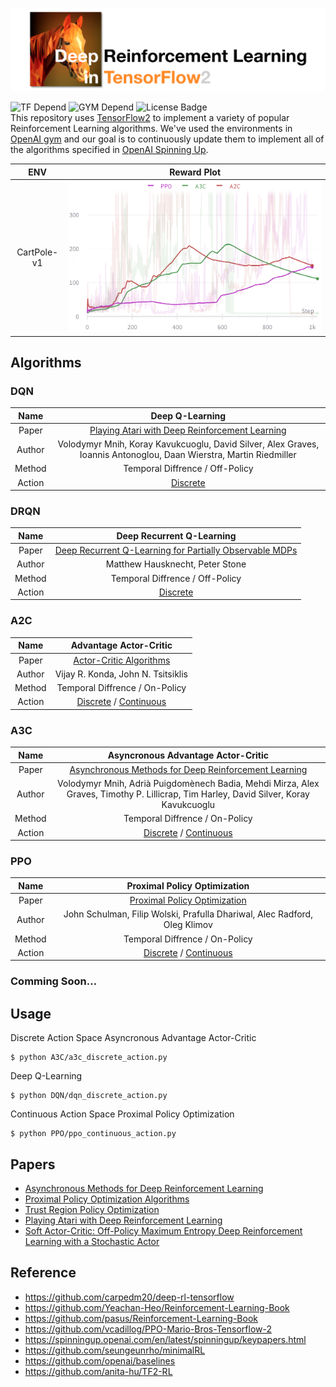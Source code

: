 

![logo](./assets/logo.png)

![TF Depend](https://img.shields.io/badge/TensorFlow-2.1-orange) ![GYM Depend](https://img.shields.io/badge/openai%2Fgym-0.17.1-blue) ![License Badge](https://img.shields.io/badge/license-Apache%202-green)<br>
This repository uses [TensorFlow2](https://github.com/tensorflow/tensorflow) to implement a variety of popular Reinforcement Learning algorithms. We've used the environments in [OpenAI gym](https://github.com/openai/gym) and our goal is to continuously update them to implement all of the algorithms specified in [OpenAI Spinning Up](https://spinningup.openai.com/en/latest/spinningup/keypapers.html).


|     ENV     |                  Reward Plot                   |
| :---------: | :--------------------------------------------: |
| CartPole-v1 | ![discrete](./assets/discrete_reward_plot.png) |

## Algorithms

### DQN

|  Name  |                                                  Deep Q-Learning                                                   |
| :----: | :----------------------------------------------------------------------------------------------------------------: |
| Paper  |                 [Playing Atari with Deep Reinforcement Learning](https://arxiv.org/abs/1312.5602)                  |
| Author | Volodymyr Mnih, Koray Kavukcuoglu, David Silver, Alex Graves, Ioannis Antonoglou, Daan Wierstra, Martin Riedmiller |
| Method |                                          Temporal Diffrence / Off-Policy                                           |
| Action |                                      [Discrete](./DQN/dqn_discrete_action.py)                                      |

### DRQN

|  Name  |                                  Deep Recurrent Q-Learning                                  |
| :----: | :-----------------------------------------------------------------------------------------: |
| Paper  | [Deep Recurrent Q-Learning for Partially Observable MDPs](https://arxiv.org/abs/1507.06527) |
| Author |                               Matthew Hausknecht, Peter Stone                               |
| Method |                               Temporal Diffrence / Off-Policy                               |
| Action |                         [Discrete](./DRQN/drqn_discrete_action.py)                          |

### A2C

|  Name  |                                  Advantage Actor-Critic                                  |
| :----: | :--------------------------------------------------------------------------------------: |
| Paper  | [Actor-Critic Algorithms](https://papers.nips.cc/paper/1786-actor-critic-algorithms.pdf) |
| Author |                            Vijay R. Konda, John N. Tsitsiklis                            |
| Method |                              Temporal Diffrence / On-Policy                              |
| Action | [Discrete](./A2C/a2c_discrete_action.py) / [Continuous](./A2C/a2c_continuous_action.py)  |

### A3C

|  Name  |                                                  Asyncronous Advantage Actor-Critic                                                   |
| :----: | :-----------------------------------------------------------------------------------------------------------------------------------: |
| Paper  |                       [Asynchronous Methods for Deep Reinforcement Learning](https://arxiv.org/abs/1602.01783)                        |
| Author | Volodymyr Mnih, Adrià Puigdomènech Badia, Mehdi Mirza, Alex Graves, Timothy P. Lillicrap, Tim Harley, David Silver, Koray Kavukcuoglu |
| Method |                                                    Temporal Diffrence / On-Policy                                                     |
| Action |                        [Discrete](./A3C/a3c_discrete_action.py) / [Continuous](./A3C/a3c_continuous_action.py)                        |

### PPO

|  Name  |                              Proximal Policy Optimization                               |
| :----: | :-------------------------------------------------------------------------------------: |
| Paper  |            [Proximal Policy Optimization](https://arxiv.org/abs/1707.06347)             |
| Author |        John Schulman, Filip Wolski, Prafulla Dhariwal, Alec Radford, Oleg Klimov        |
| Method |                             Temporal Diffrence / On-Policy                              |
| Action | [Discrete](./PPO/ppo_discrete_action.py) / [Continuous](./PPO/ppo_continuous_action.py) |

### Comming Soon...

## Usage

Discrete Action Space Asyncronous Advantage Actor-Critic

```
$ python A3C/a3c_discrete_action.py
```

Deep Q-Learning

```
$ python DQN/dqn_discrete_action.py
```

Continuous Action Space Proximal Policy Optimization

```
$ python PPO/ppo_continuous_action.py
```

## Papers

- [Asynchronous Methods for Deep Reinforcement Learning](https://arxiv.org/abs/1602.01783)
- [Proximal Policy Optimization Algorithms](https://arxiv.org/abs/1707.06347)
- [Trust Region Policy Optimization](https://arxiv.org/abs/1502.05477)
- [Playing Atari with Deep Reinforcement Learning](https://arxiv.org/abs/1312.5602)
- [Soft Actor-Critic: Off-Policy Maximum Entropy Deep Reinforcement Learning with a Stochastic Actor](https://arxiv.org/abs/1801.01290)

## Reference

- https://github.com/carpedm20/deep-rl-tensorflow
- https://github.com/Yeachan-Heo/Reinforcement-Learning-Book
- https://github.com/pasus/Reinforcement-Learning-Book
- https://github.com/vcadillog/PPO-Mario-Bros-Tensorflow-2
- https://spinningup.openai.com/en/latest/spinningup/keypapers.html
- https://github.com/seungeunrho/minimalRL
- https://github.com/openai/baselines
- https://github.com/anita-hu/TF2-RL
